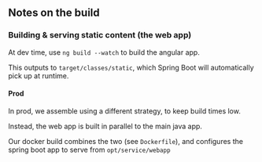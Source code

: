 ## Notes on the build

### Building & serving static content (the web app)
At dev time, use `ng build --watch` to build the angular app.

This outputs to `target/classes/static`, which Spring Boot will
automatically pick up at runtime.

#### Prod
In prod, we assemble using a different strategy, to keep build times
low.

Instead, the web app is built in parallel to the main java app.

Our docker build combines the two (see `Dockerfile`), and configures
the spring boot app to serve from `opt/service/webapp`
